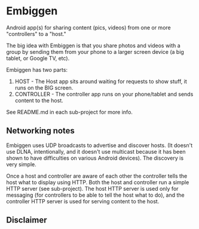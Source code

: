 Embiggen
=========

Android app(s) for sharing content (pics, videos) from one or more "controllers" to a "host."

The big idea with Embiggen is that you share photos and videos with a group
by sending them from your phone to a larger screen device (a big tablet, or Google TV, etc). 

Embiggen has two parts:   
1. HOST - The Host app sits around waiting for requests to show stuff, it runs on the BIG screen.   
2. CONTROLLER - The controller app runs on your phone/tablet and sends content to the host. 

See README.md in each sub-project for more info. 

Networking notes
----------------
Embiggen uses UDP broadcasts to advertise and discover hosts. (It doesn't use DLNA, intentionally,
and it doesn't use multicast because it has been shown to have difficulties on various Android devices).
The discovery is very simple. 

Once a host and controller are aware of each other the controller tells the host what to display using HTTP. 
Both the host and controller run a simple HTTP server (see sub-project). The host HTTP server is used
only for messaging (for controllers to be able to tell the host what to do), and the controller HTTP server
is used for serving content to the host. 


Disclaimer
----------

